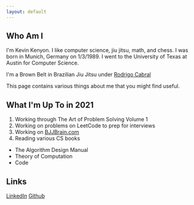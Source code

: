 ```yaml
---
layout: default
---
```


## Who Am I

I'm Kevin Kenyon. I like computer science, jiu jitsu, math, and chess. I was born in Munich, Germany on 1/3/1989.
I went to the University of Texas at Austin for Computer Science. 

I'm a Brown Belt in Brazilian Jiu Jitsu under [Rodrigo Cabral](http://brazilianfightfactory.com/)

This page contains various things about me that you
might find useful.

## What I'm Up To in 2021
1. Working through The Art of Problem Solving Volume 1
2. Working on problems on LeetCode to prep for interviews
3. Working on [BJJBrain.com](bjjbrain.com)
4. Reading various CS books
  - The Algorithm Design Manual
  - Theory of Computation
  - Code

## Links
[LinkedIn](https://www.linkedin.com/in/kevin.kenyon)
[Github](https://github.com/kvkenyon)

